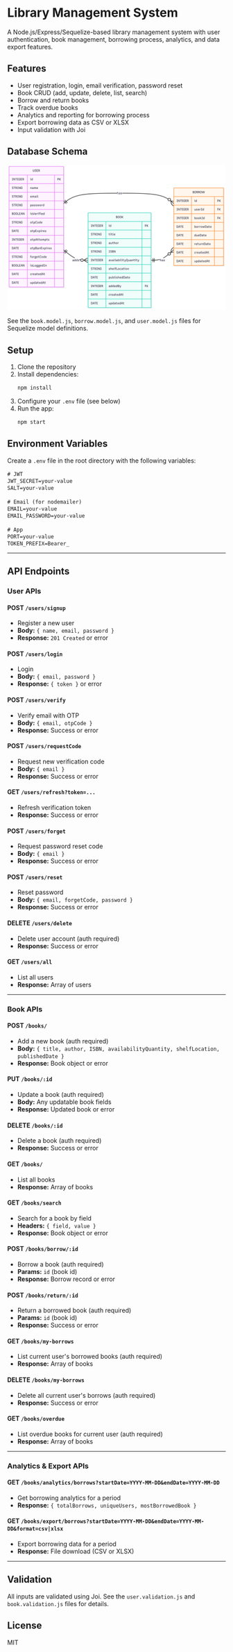 # Library Management System

A Node.js/Express/Sequelize-based library management system with user authentication, book management, borrowing process, analytics, and data export features.

## Features
- User registration, login, email verification, password reset
- Book CRUD (add, update, delete, list, search)
- Borrow and return books
- Track overdue books
- Analytics and reporting for borrowing process
- Export borrowing data as CSV or XLSX
- Input validation with Joi

## Database Schema

![Database Schema](Schema.png)

See the `book.model.js`, `borrow.model.js`, and `user.model.js` files for Sequelize model definitions.

## Setup
1. Clone the repository
2. Install dependencies:
   ```bash
   npm install
   ```
3. Configure your `.env` file (see below)
4. Run the app:
   ```bash
   npm start
   ```

## Environment Variables
Create a `.env` file in the root directory with the following variables:

```
# JWT
JWT_SECRET=your-value
SALT=your-value

# Email (for nodemailer)
EMAIL=your-value
EMAIL_PASSWORD=your-value

# App
PORT=your-value
TOKEN_PREFIX=Bearer_
```
---

## API Endpoints

### User APIs

#### POST `/users/signup`
- Register a new user
- **Body:** `{ name, email, password }`
- **Response:** `201 Created` or error

#### POST `/users/login`
- Login
- **Body:** `{ email, password }`
- **Response:** `{ token }` or error

#### POST `/users/verify`
- Verify email with OTP
- **Body:** `{ email, otpCode }`
- **Response:** Success or error

#### POST `/users/requestCode`
- Request new verification code
- **Body:** `{ email }`
- **Response:** Success or error

#### GET `/users/refresh?token=...`
- Refresh verification token
- **Response:** Success or error

#### POST `/users/forget`
- Request password reset code
- **Body:** `{ email }`
- **Response:** Success or error

#### POST `/users/reset`
- Reset password
- **Body:** `{ email, forgetCode, password }`
- **Response:** Success or error

#### DELETE `/users/delete`
- Delete user account (auth required)
- **Response:** Success or error

#### GET `/users/all`
- List all users
- **Response:** Array of users

---

### Book APIs

#### POST `/books/`
- Add a new book (auth required)
- **Body:** `{ title, author, ISBN, availabilityQuantity, shelfLocation, publishedDate }`
- **Response:** Book object or error

#### PUT `/books/:id`
- Update a book (auth required)
- **Body:** Any updatable book fields
- **Response:** Updated book or error

#### DELETE `/books/:id`
- Delete a book (auth required)
- **Response:** Success or error

#### GET `/books/`
- List all books
- **Response:** Array of books

#### GET `/books/search`
- Search for a book by field
- **Headers:** `{ field, value }`
- **Response:** Book object or error

#### POST `/books/borrow/:id`
- Borrow a book (auth required)
- **Params:** `id` (book id)
- **Response:** Borrow record or error

#### POST `/books/return/:id`
- Return a borrowed book (auth required)
- **Params:** `id` (book id)
- **Response:** Success or error

#### GET `/books/my-borrows`
- List current user's borrowed books (auth required)
- **Response:** Array of books

#### DELETE `/books/my-borrows`
- Delete all current user's borrows (auth required)
- **Response:** Success or error

#### GET `/books/overdue`
- List overdue books for current user (auth required)
- **Response:** Array of books

---

### Analytics & Export APIs

#### GET `/books/analytics/borrows?startDate=YYYY-MM-DD&endDate=YYYY-MM-DD`
- Get borrowing analytics for a period
- **Response:** `{ totalBorrows, uniqueUsers, mostBorrowedBook }`

#### GET `/books/export/borrows?startDate=YYYY-MM-DD&endDate=YYYY-MM-DD&format=csv|xlsx`
- Export borrowing data for a period
- **Response:** File download (CSV or XLSX)

---

## Validation
All inputs are validated using Joi. See the `user.validation.js` and `book.validation.js` files for details.

## License
MIT
